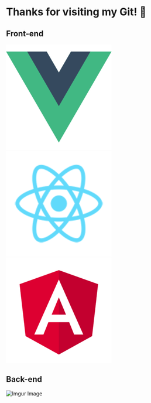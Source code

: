 # Thanks for visiting my Git! 👋
## Front-end
![Imgur Image](https://raw.githubusercontent.com/github/explore/80688e429a7d4ef2fca1e82350fe8e3517d3494d/topics/vue/vue.png)
![Imgur Image](https://raw.githubusercontent.com/github/explore/80688e429a7d4ef2fca1e82350fe8e3517d3494d/topics/react/react.png)
![Imgur Image](https://raw.githubusercontent.com/github/explore/80688e429a7d4ef2fca1e82350fe8e3517d3494d/topics/angular/angular.png)

## Back-end
![Imgur Image](https://camo.githubusercontent.com/f5398b1e6163bb240ecf25a8e0dbb05a161b87c3/68747470733a2f2f656e637279707465642d74626e302e677374617469632e636f6d2f696d616765733f713d74626e253341414e64394763536a58354b625839564254665579426a30696f31676b586b424658516532664b4b59587726757371703d434155)
